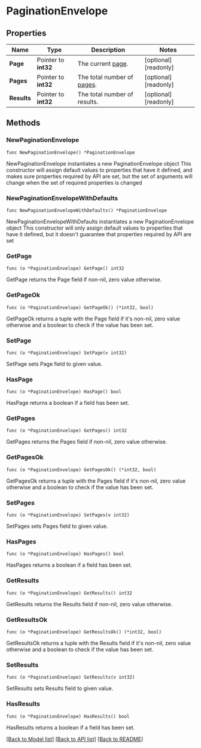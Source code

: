# PaginationEnvelope

## Properties

Name | Type | Description | Notes
------------ | ------------- | ------------- | -------------
**Page** | Pointer to **int32** | The current [page](https://techdocs.akamai.com/linode-api/reference/pagination). | [optional] [readonly] 
**Pages** | Pointer to **int32** | The total number of [pages](https://techdocs.akamai.com/linode-api/reference/pagination). | [optional] [readonly] 
**Results** | Pointer to **int32** | The total number of results. | [optional] [readonly] 

## Methods

### NewPaginationEnvelope

`func NewPaginationEnvelope() *PaginationEnvelope`

NewPaginationEnvelope instantiates a new PaginationEnvelope object
This constructor will assign default values to properties that have it defined,
and makes sure properties required by API are set, but the set of arguments
will change when the set of required properties is changed

### NewPaginationEnvelopeWithDefaults

`func NewPaginationEnvelopeWithDefaults() *PaginationEnvelope`

NewPaginationEnvelopeWithDefaults instantiates a new PaginationEnvelope object
This constructor will only assign default values to properties that have it defined,
but it doesn't guarantee that properties required by API are set

### GetPage

`func (o *PaginationEnvelope) GetPage() int32`

GetPage returns the Page field if non-nil, zero value otherwise.

### GetPageOk

`func (o *PaginationEnvelope) GetPageOk() (*int32, bool)`

GetPageOk returns a tuple with the Page field if it's non-nil, zero value otherwise
and a boolean to check if the value has been set.

### SetPage

`func (o *PaginationEnvelope) SetPage(v int32)`

SetPage sets Page field to given value.

### HasPage

`func (o *PaginationEnvelope) HasPage() bool`

HasPage returns a boolean if a field has been set.

### GetPages

`func (o *PaginationEnvelope) GetPages() int32`

GetPages returns the Pages field if non-nil, zero value otherwise.

### GetPagesOk

`func (o *PaginationEnvelope) GetPagesOk() (*int32, bool)`

GetPagesOk returns a tuple with the Pages field if it's non-nil, zero value otherwise
and a boolean to check if the value has been set.

### SetPages

`func (o *PaginationEnvelope) SetPages(v int32)`

SetPages sets Pages field to given value.

### HasPages

`func (o *PaginationEnvelope) HasPages() bool`

HasPages returns a boolean if a field has been set.

### GetResults

`func (o *PaginationEnvelope) GetResults() int32`

GetResults returns the Results field if non-nil, zero value otherwise.

### GetResultsOk

`func (o *PaginationEnvelope) GetResultsOk() (*int32, bool)`

GetResultsOk returns a tuple with the Results field if it's non-nil, zero value otherwise
and a boolean to check if the value has been set.

### SetResults

`func (o *PaginationEnvelope) SetResults(v int32)`

SetResults sets Results field to given value.

### HasResults

`func (o *PaginationEnvelope) HasResults() bool`

HasResults returns a boolean if a field has been set.


[[Back to Model list]](../README.md#documentation-for-models) [[Back to API list]](../README.md#documentation-for-api-endpoints) [[Back to README]](../README.md)


